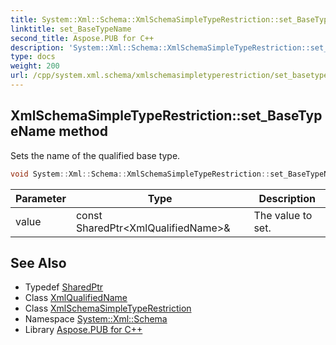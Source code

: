 ```yaml
---
title: System::Xml::Schema::XmlSchemaSimpleTypeRestriction::set_BaseTypeName method
linktitle: set_BaseTypeName
second_title: Aspose.PUB for C++
description: 'System::Xml::Schema::XmlSchemaSimpleTypeRestriction::set_BaseTypeName method. Sets the name of the qualified base type in C++.'
type: docs
weight: 200
url: /cpp/system.xml.schema/xmlschemasimpletyperestriction/set_basetypename/
---
```

## XmlSchemaSimpleTypeRestriction::set_BaseTypeName method


Sets the name of the qualified base type.

```cpp
void System::Xml::Schema::XmlSchemaSimpleTypeRestriction::set_BaseTypeName(const SharedPtr<XmlQualifiedName> &value)
```


| Parameter | Type | Description |
| --- | --- | --- |
| value | const SharedPtr\<XmlQualifiedName\>\& | The value to set. |

## See Also

* Typedef [SharedPtr](../../../system/sharedptr/)
* Class [XmlQualifiedName](../../../system.xml/xmlqualifiedname/)
* Class [XmlSchemaSimpleTypeRestriction](../)
* Namespace [System::Xml::Schema](../../)
* Library [Aspose.PUB for C++](../../../)
